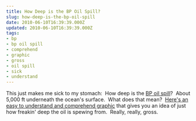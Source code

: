 ```yaml
---
title: How Deep is the BP Oil Spill?
slug: how-deep-is-the-bp-oil-spill
date: 2010-06-10T16:39:39.000Z
updated: 2010-06-10T16:39:39.000Z
tags:
- bp
- bp oil spill
- comprehend
- graphic
- gross
- oil spill
- sick
- understand
---
```


This just makes me sick to my stomach:  How deep is the <a href="http://twitter.com/BPGlobalPR">BP oil spill</a>?  About 5,000 ft underneath the ocean's surface.  What does that mean?  <a href="http://gizmodo.com/5560170/just-how-deep-is-the-deepwater-horizon-gusher">Here's an easy to understand and comprehend graphic</a> that gives you an idea of just how freakin' deep the oil is spewing from.  Really, really, gross.
